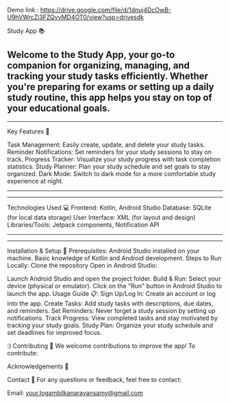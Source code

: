 Demo link : https://drive.google.com/file/d/1dnuj4DcOwB-U9hVWrcZi3FZQyvMD4OT0/view?usp=drivesdk

Study App 📚

Welcome to the Study App, your go-to companion for organizing, managing, and tracking your study tasks efficiently. Whether you're preparing for exams or setting up a daily study routine, this app helps you stay on top of your educational goals.
------------------------------
-----------------------------
Key Features 🚀

Task Management: Easily create, update, and delete your study tasks.
Reminder Notifications: Set reminders for your study sessions to stay on track.
Progress Tracker: Visualize your study progress with task completion statistics.
Study Planner: Plan your study schedule and set goals to stay organized.
Dark Mode: Switch to dark mode for a more comfortable study experience at night.

----------------------------------
----------------------------------
Technologies Used 💻
Frontend: Kotlin, Android Studio
Database: SQLite (for local data storage)
User Interface: XML (for layout and design)
Libraries/Tools: Jetpack components, Notification API

----------------------------------
---------------------------------
Installation & Setup 🚧
Prerequisites:
Android Studio installed on your machine.
Basic knowledge of Kotlin and Android development.
Steps to Run Locally:
Clone the repository
Open in Android Studio:

Launch Android Studio and open the project folder.
Build & Run:
Select your device (physical or emulator).
Click on the "Run" button in Android Studio to launch the app.
Usage Guide 📋:
Sign Up/Log In: Create an account or log into the app.
Create Tasks: Add study tasks with descriptions, due dates, and reminders.
Set Reminders: Never forget a study session by setting up notifications.
Track Progress: View completed tasks and stay motivated by tracking your study goals.
Study Plan: Organize your study schedule and set deadlines for improved focus.



:)
Contributing 🤝
We welcome contributions to improve the app! To contribute:



Acknowledgements 🎉

Contact 📧
For any questions or feedback, feel free to contact:

Email: your.logambilkanarayansamy@gmail.com

